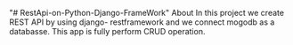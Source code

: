 "# RestApi-on-Python-Django-FrameWork" 
About
In this project we create REST API by using django- restframework and we connect mogodb as a databasse. This app is fully perform CRUD operation.
